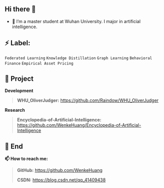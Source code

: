 ## Hi there 👋

<!--
**WenkeHuang/WenkeHuang** is a ✨ _special_ ✨ repository because its `README.md` (this file) appears on your GitHub profile.
Here are some ideas to get you started:

- 🔭 I’m currently working on ...
- 🌱 I’m currently learning ...
- 👯 I’m looking to collaborate on ...
- 🤔 I’m looking for help with ...
- 💬 Ask me about ...
- 📫 How to reach me: ...
- 😄 Pronouns: ...
- ⚡ Fun fact: ...
-->

- 🌱 I’m  a master student at Wuhan University. I major in artificial intelligence. 
 

## ⚡ Label:

  `Federated Learning` `Knowledge Distillation` `Graph Learning` `Behavioral Finance` `Empirical Asset Pricing`

## :pushpin: Project

**Development**

> **WHU_OliverJudger:** https://github.com/Raindow/WHU_OliverJudger

**Research**

> **Encyclopedia-of-Artificial-Intelligence:** https://github.com/WenkeHuang/Encyclopedia-of-Artificial-Intelligence
>

## 💬 End

**📫 How to reach me:**

>
> **GitHub:** https://github.com/WenkeHuang
>
> **CSDN:** https://blog.csdn.net/qq_41409438



